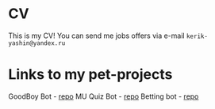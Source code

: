 # CV
This is my CV!
You can send me jobs offers via e-mail ```kerik-yashin@yandex.ru```
# Links to my pet-projects
GoodBoy Bot - [repo](https://github.com/KirillYashin/GoodBoyBot)
MU Quiz Bot - [repo](https://github.com/KirillYashin/MU_Quiz_TGBot)
Betting bot - [repo](https://github.com/KirillYashin/betting_tg_bot)
